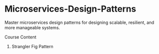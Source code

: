 # Microservices-Design-Patterns

Master microservices design patterns for designing scalable, resilient, and more manageable systems.

Course Content

1. Strangler Fig Pattern
